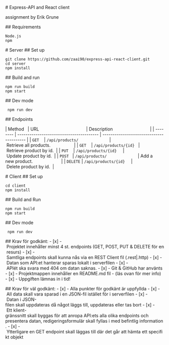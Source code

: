 # Express-API and React client 

assignment by Erik Grune
  
 ## Requirements 
 ``` 
 Node.js 
 npm 
 ``` 
 # Server 
 ## Set up 
 ``` 
 git clone https://github.com/zaai90/express-api-react-client.git
 cd server 
 npm install 
 ``` 
 ## Build and run 
 ``` 
 npm run build 
 npm start 
 ``` 

  ## Dev mode
``` 
 npm run dev
 ```
  
 ## Endpoints 
  
 | Method   | URL                                      | Description                              | 
 | -------- | ---------------------------------------- | ---------------------------------------- | 
 | `GET`    | `/api/products/`                         | Retrieve all products.                   | 
 | `GET`    | `/api/products/{id}`                     | Retrieve product by id.                  | 
 | `PUT`    | `/api/products/{id}`                     | Update product by id.                    | 
 | `POST`   | `/api/products/`                         | Add a new product.                       | 
 | `DELETE` | `/api/products/{id}`                     | Delete product by id.                    | 
  

 # Client 
 ## Set up 
 ``` 
 cd client
 npm install
 ``` 
 ## Build and Run 
 ``` 
 npm run build
 npm start
 ``` 

  ## Dev mode
``` 
 npm run dev
 ```
  
 ## Krav för godkänt: 
 - [x] - Projektet innehåller minst 4 st. endpoints (GET, POST, PUT & DELETE för en resurs) 
 - [x] - Samtliga endpoints skall kunna nås via en REST Client fil (.rest|.http) 
 - [x] - Datan som API:et hanterar sparas lokalt i serverfilen 
 - [x] - APIét ska svara med 404 om datan saknas. 
 - [x] - Git & GitHub har använts 
 - [x] - Projektmappen innehåller en README.md fil - (läs ovan för mer info) 
 - [x] - Uppgiften lämnas in i tid! 
  
 ## Krav för väl godkänt: 
 - [x] - Alla punkter för godkänt är uppfyllda 
 - [x] - All data skall vara sparad i en JSON-fil istället för i serverfilen 
 - [x] - Datan i JSON-filen skall uppdateras då något läggs till, uppdateras eller tas bort 
 - [x] - Ett klient-gränssnitt skall byggas för att anropa API:ets alla olika endpoints och 
 presentera datan, redigeringsformulär skall fyllas i med befintlig information. 
 - [x] - Ytterligare en GET endpoint skall läggas till där det går att hämta ett specifikt objekt